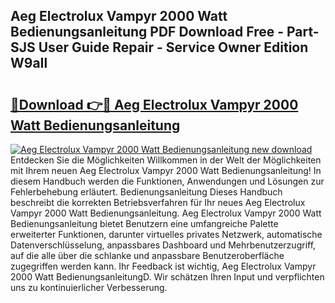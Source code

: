 ## Aeg Electrolux Vampyr 2000 Watt Bedienungsanleitung PDF Download Free - Part-SJS User Guide Repair - Service Owner Edition W9aIl

# <h2><a href="http://df3yfb.blite.top/?on=Aeg+Electrolux+Vampyr+2000+Watt+Bedienungsanleitung">🔗Download 👉🔴 Aeg Electrolux Vampyr 2000 Watt Bedienungsanleitung</a></h2>

[![Aeg Electrolux Vampyr 2000 Watt Bedienungsanleitung new download](https://i.imgur.com/lujVjoI.png)](http://df3yfb.blite.top/?on=Aeg+Electrolux+Vampyr+2000+Watt+Bedienungsanleitung)
Entdecken Sie die Möglichkeiten Willkommen in der Welt der Möglichkeiten mit Ihrem neuen Aeg Electrolux Vampyr 2000 Watt Bedienungsanleitung! In diesem Handbuch werden die Funktionen, Anwendungen und Lösungen zur Fehlerbehebung erläutert. Bedienungsanleitung Dieses Handbuch beschreibt die korrekten Betriebsverfahren für Ihr neues Aeg Electrolux Vampyr 2000 Watt Bedienungsanleitung. Aeg Electrolux Vampyr 2000 Watt Bedienungsanleitung bietet Benutzern eine umfangreiche Palette erweiterter Funktionen, darunter virtuelles privates Netzwerk, automatische Datenverschlüsselung, anpassbares Dashboard und Mehrbenutzerzugriff, auf die alle über die schlanke und anpassbare Benutzeroberfläche zugegriffen werden kann. Ihr Feedback ist wichtig, Aeg Electrolux Vampyr 2000 Watt BedienungsanleitungD. Wir schätzen Ihren Input und verpflichten uns zu kontinuierlicher Verbesserung.
